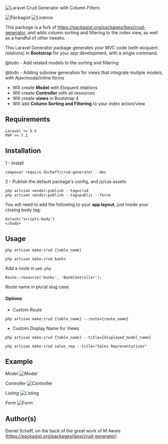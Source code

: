 ![Laravel Crud Generator with Column Filters](https://banners.beyondco.de/Laravel%20Crud%20Generator%20with%20Column%20Filters%20and%20Sorting.png?theme=dark&packageManager=composer+require&packageName=dscheff%2Fcrud-generator&pattern=graphPaper&style=style_1&description=Column+Filtering+and+Sorting+&md=1&showWatermark=0&fontSize=70px&images=filter&images=arrow-narrow-down)

![Packagist](https://img.shields.io/badge/Packagist-v1.3.10-green.svg?style=flat-square)
![Licence](https://img.shields.io/badge/Licence-MIT-green.svg?style=flat-square)

This package is a fork of https://packagist.org/packages/ibex/crud-generator, and adds column sorting and 
filtering to the index view, as well as a handful of other tweaks.

This Laravel Generator package generates your MVC code (with eloquent relations) in **Bootstrap** for your app 
development, with a single command.

@todo - Add related models to the sorting and filtering

@todo - Adding subview generation for views that integrate mutiple models, with 
Ajax/modal/inline forms

- Will create **Model** with Eloquent relations
- Will create **Controller** with all resources
- Will create **views** in Bootstrap 4
- Will add **Column Sorting and Filtering** to your index action/view 

## Requirements
    Laravel >= 5.5
    PHP >= 7.1

## Installation
1 - Install
```
composer require dscheff/crud-generator --dev
```
2 - Publish the default package's config, and js/css assets
```
php artisan vendor:publish --tag=crud
php artisan vendor:publish --tag=public --force
```

You will need to add the following to your **app layout**, just inside your closing body tag:

```
@stack('scripts-body')
</body>
```

## Usage
```
php artisan make:crud {table_name}

php artisan make:crud banks
```

Add a route in `web.php`
```
Route::resource('banks', 'BankController');
```
Route name in plural slug case.

#### Options
- Custom Route
```
php artisan make:crud {table_name} --route={route_name} 
```

- Custom Display Name for Views
```
php artisan make:crud {table_name} --title={displayed_model_name}

php artisan make:crud sales_rep --title="Sales Representatives"
```

## Example

*Model*
![Model](https://i.imgur.com/zTSoYvJ.png)


*Controller*
![Controller](https://i.imgur.com/G1ytmcL.png)


*Listing*
![Listing](https://i.imgur.com/UH5XGuw.png)


*Form*
![Form](https://i.imgur.com/poRiZRO.png)


## Author(s)

Daniel Scheff, on the back of the great work of M Awais (https://packagist.org/packages/ibex/crud-generator)